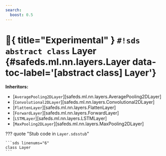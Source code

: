 ```yaml
---
search:
  boost: 0.5
---
```


# :test_tube:{ title="Experimental" } `#!sds abstract class` Layer {#safeds.ml.nn.layers.Layer data-toc-label='[abstract class] Layer'}

**Inheritors:**

- [`AveragePooling2DLayer`][safeds.ml.nn.layers.AveragePooling2DLayer]
- [`Convolutional2DLayer`][safeds.ml.nn.layers.Convolutional2DLayer]
- [`FlattenLayer`][safeds.ml.nn.layers.FlattenLayer]
- [`ForwardLayer`][safeds.ml.nn.layers.ForwardLayer]
- [`LSTMLayer`][safeds.ml.nn.layers.LSTMLayer]
- [`MaxPooling2DLayer`][safeds.ml.nn.layers.MaxPooling2DLayer]

??? quote "Stub code in `Layer.sdsstub`"

    ```sds linenums="6"
    class Layer
    ```
